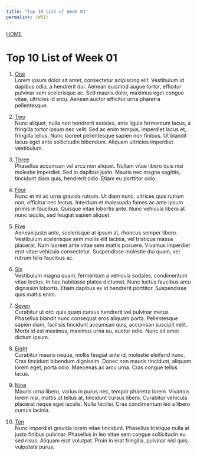 ```yaml
---
title: "Top 10 list of Week 01"
permalink: /W01/
---
```


[HOME](../)

# Top 10 List of Week 01

1. [One](https://en.wikipedia.org/wiki/1)<br>
Lorem ipsum dolor sit amet, consectetur adipiscing elit.
Vestibulum id dapibus odio, a hendrerit dui.
Aenean euismod augue tortor, efficitur pulvinar sem scelerisque ac.
Sed mauris dolor, maximus eget congue vitae, ultricies id arcu.
Aenean auctor efficitur urna pharetra pellentesque.

2. [Two](https://en.wikipedia.org/wiki/2)<br>
Nunc aliquet, nulla non hendrerit sodales, ante ligula fermentum lacus, a fringilla tortor ipsum nec velit.
Sed ac enim tempus, imperdiet lacus et, fringilla tellus.
Nunc laoreet pellentesque sapien non finibus.
Ut blandit lacus eget ante sollicitudin bibendum.
Aliquam ultricies imperdiet vestibulum.

3. [Three](https://en.wikipedia.org/wiki/3)<br>
Phasellus accumsan vel arcu non aliquet.
Nullam vitae libero quis nisi molestie imperdiet.
Sed in dapibus justo.
Mauris nec magna sagittis, tincidunt diam quis, hendrerit odio.
Etiam eu porttitor odio.

4. [Four](https://en.wikipedia.org/wiki/4)<br>
Nunc et mi ac urna gravida rutrum.
Ut diam nunc, ultrices quis rutrum non, efficitur nec lectus.
Interdum et malesuada fames ac ante ipsum primis in faucibus.
Quisque vitae lobortis ante. 
Nunc vehicula libero at nunc iaculis, sed feugiat sapien aliquet.

5. [Five](https://en.wikipedia.org/wiki/5)<br>
Aenean justo ante, scelerisque at ipsum at, rhoncus semper libero.
Vestibulum scelerisque sem mollis elit lacinia, vel tristique massa placerat.
Nam laoreet ante vitae sem mattis posuere.
Vivamus imperdiet erat vitae vehicula consectetur.
Suspendisse molestie dui quam, vel rutrum felis faucibus ac.

6. [Six](https://en.wikipedia.org/wiki/6)<br>
Vestibulum magna quam, fermentum a vehicula sodales, condimentum vitae lectus.
In hac habitasse platea dictumst.
Nunc luctus faucibus arcu dignissim lobortis.
Etiam dapibus ex id hendrerit porttitor.
Suspendisse quis mattis enim.

7. [Seven](https://en.wikipedia.org/wiki/7)<br>
Curabitur ut orci quis quam cursus hendrerit vel pulvinar metus
Phasellus blandit nunc consequat eros aliquam porta.
Pellentesque sapien diam, facilisis tincidunt accumsan quis, accumsan suscipit velit. 
Morbi id est maximus, maximus urna eu, auctor odio. 
Nunc sit amet dictum ipsum.

8. [Eight](https://en.wikipedia.org/wiki/8)<br>
Curabitur mauris neque, mollis feugiat ante id, molestie eleifend nunc.
Cras tincidunt bibendum dignissim.
Donec non mauris tincidunt, aliquam lorem eget, porta odio.
Maecenas ac arcu urna.
Cras congue tellus lacus.

9. [Nine](https://en.wikipedia.org/wiki/9)<br>
Mauris urna libero, varius in purus nec, tempor pharetra lorem.
Vivamus lorem nisi, mattis ut tellus at, tincidunt cursus libero.
Curabitur vehicula placerat neque eget iaculis.
Nulla facilisi.
Cras condimentum leo a libero cursus lacinia.

10. [Ten](https://en.wikipedia.org/wiki/10)<br>
Nunc imperdiet gravida lorem vitae tincidunt. 
Phasellus tristique nulla at justo finibus pulvinar.
Phasellus in leo vitae sem congue sollicitudin eu sed risus.
Aliquam erat volutpat.
Proin in erat fringilla, pulvinar nisl quis, vulputate purus.
